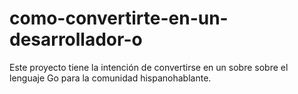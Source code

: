 # como-convertirte-en-un-desarrollador-o
Este proyecto tiene la intención de convertirse en un sobre sobre el lenguaje Go para la comunidad hispanohablante.
